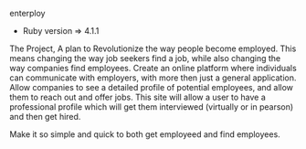 enterploy

* Ruby version  => 4.1.1

The Project,
A plan to Revolutionize the way people become employed. This means changing the way job seekers find a job, while also changing the way companies find employees.  Create an online platform where individuals can communicate with employers, with more then just a general application.  Allow companies to see a detailed profile of potential employees, and allow them to reach out and offer jobs.  This site will allow a user to have a professional profile which will get them interviewed (virtually or in pearson) and then get hired.   

Make it so simple and quick to both get employeed and find employees.